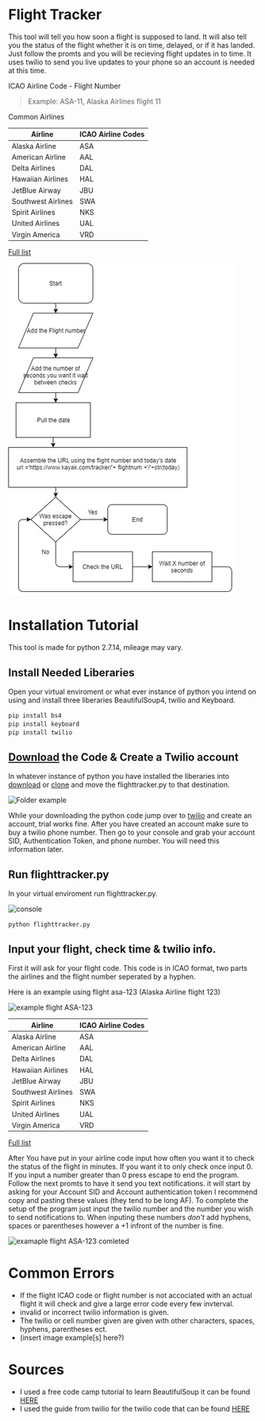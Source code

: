 # Flight Tracker
This tool will tell you how soon a flight is supposed to land. It will also tell you the status of the flight whether it is on time, delayed, or if it has landed. Just follow the promts and you will be recieving flight updates in to time. It uses twilio to send you live updates to your phone so an account is needed at this time.

ICAO Airline Code - Flight Number
> Example:
> ASA-11,
> Alaska Airlines flight 11

Common Airlines

| Airline | ICAO Airline Codes |
| ------- | ----------- |
| Alaska Airline | ASA |
| American Airline | AAL |
| Delta Airlines | DAL |
| Hawaiian Airlines | HAL |
| JetBlue Airway | JBU |
| Southwest Airlines | SWA |
| Spirit Airlines | NKS |
| United Airlines | UAL |
| Virgin America | VRD |

[Full list](https://en.wikipedia.org/wiki/List_of_airline_codes)

![Flow Chart](https://github.com/colinhalebrown/Flight-Tracker/blob/master/images/flowchart.png)

# Installation Tutorial
This tool is made for python 2.7.14, mileage may vary. 

## Install Needed Liberaries
Open your virtual enviroment or what ever instance of python you intend on using and install three liberaries BeautifulSoup4, twilio and Keyboard.

```python
pip install bs4
pip install keyboard
pip install twilio
```

## [Download](https://github.com/colinhalebrown/Flight-Tracker/archive/master.zip) the Code & Create a Twilio account
In whatever instance of python you have installed the liberaries into [download](https://github.com/colinhalebrown/Flight-Tracker/archive/master.zip) or [clone](https://github.com/colinhalebrown/Flight-Tracker.git) and move the flighttracker.py to that destination.

![Folder example](https://github.com/colinhalebrown/Flight-Tracker/blob/master/images/folder.PNG)

While your downloading the python code jump over to [twilio](https://www.twilio.com) and create an account, trial works fine. After you have created an account make sure to buy a twilio phone number. Then go to your console and grab your account SID, Authentication Token, and phone number. You will need this information later.

## Run flighttracker.py
In your virtual enviroment run flighttracker.py.

![console](https://github.com/colinhalebrown/Flight-Tracker/blob/master/images/run.gif)

```console
python flighttracker.py
```

## Input your flight, check time & twilio info.
First it will ask for your flight code. This code is in ICAO format, two parts the airlines and the flight number seperated by a hyphen. 

Here is an example using flight asa-123 (Alaska Airline flight 123)

![example flight ASA-123](https://github.com/colinhalebrown/Flight-Tracker/blob/master/images/asa-123.gif)

| Airline | ICAO Airline Codes |
| ------- | ----------- |
| Alaska Airline | ASA |
| American Airline | AAL |
| Delta Airlines | DAL |
| Hawaiian Airlines | HAL |
| JetBlue Airway | JBU |
| Southwest Airlines | SWA |
| Spirit Airlines | NKS |
| United Airlines | UAL |
| Virgin America | VRD |

[Full list](https://en.wikipedia.org/wiki/List_of_airline_codes)

After You have put in your airline code input how often you want it to check the status of the flight in minutes. If you want it to only check once input 0. If you input a number greater than 0 press escape to end the program. Follow the next promts to have it send you text notifications. it will start by asking for your Account SID and Account authentication token I recommend copy and pasting these values (they tend to be long AF). To complete the setup of the program just input the twilio number and the number you wish to send notifications to. When inputing these numbers _don't_ add hyphens, spaces or parentheses however a +1 infront of the number is fine.

![examaple flight ASA-123 comleted](https://github.com/colinhalebrown/Flight-Tracker/blob/master/images/asa-123(2).PNG)

# Common Errors
* If the flight ICAO code or flight number is not accociated with an actual flight it will check and give a large error code every few invterval. 
* invalid or incorrect twilio information is given.
* The twilio or cell number given are given with other characters, spaces, hyphens, parentheses ect. 
* (insert image example[s] here?)

# Sources
* I used a free code camp tutorial to learn BeautifulSoup it can be found [HERE](https://medium.freecodecamp.org/how-to-scrape-websites-with-python-and-beautifulsoup-5946935d93fe)
* I used the guide from twilio for the twilio code that can be found [HERE](https://www.twilio.com/docs/libraries/python)
